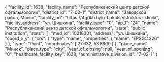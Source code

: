{
    "facility_id": 1638,
    "facility_name": "Республиканский центр детской офтальмологии",
    "district_id": "7-02-1",
    "district_name": "Заводской район, Минск",
    "facility_url": "https:\/\/4gdkb.by\/o-bolnitse\/struktura-kliniki",
    "facility_address": "ул. Шишкина",
    "facility_type": "0",
    "ap_1": "24",
    "name": "Республиканский центр детской офтальмологии",
    "state": "public institution",
    "stats": [],
    "med_id": 10218301,
    "address": "ул. Шишкина",
    "coord_x_y": {
        "crs": {
            "type": "name",
            "properties": {
                "name": "EPSG:4326"
            }
        },
        "type": "Point",
        "coordinates": [
            27.632,
            53.8609
        ]
    },
    "place_name": "Минск",
    "place_type": "city",
    "year_of_closing": null,
    "year_of_opening": "0",
    "healthcare_facility_key": 1638,
    "administrative_division_id": "7-02-1"
}